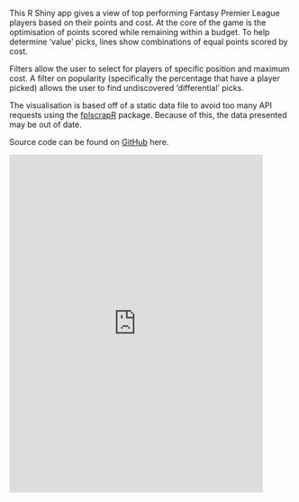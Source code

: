 This R Shiny app gives a view of top performing Fantasy Premier League
players based on their points and cost. At the core of the game is the
optimisation of points scored while remaining within a budget. To help
determine ‘value’ picks, lines show combinations of equal points scored
by cost.

Filters allow the user to select for players of specific position and
maximum cost. A filter on popularity (specifically the percentage that
have a player picked) allows the user to find undiscovered
‘differential’ picks.

The visualisation is based off of a static data file to avoid too many
API requests using the
[fplscrapR](https://wiscostret.github.io/fplscrapR/) package. Because of
this, the data presented may be out of date.

Source code can be found on
[GitHub](https://github.com/purtill/soccer/tree/master/fpl.player.chart)
here.

<iframe width="450" height="600" scrolling="no" frameborder="no" src="https://purtill.shinyapps.io/fpl_player_chart/">
</iframe>
